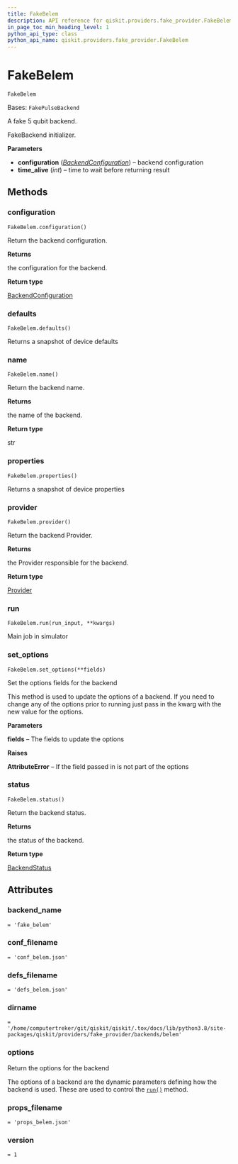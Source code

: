 ```yaml
---
title: FakeBelem
description: API reference for qiskit.providers.fake_provider.FakeBelem
in_page_toc_min_heading_level: 1
python_api_type: class
python_api_name: qiskit.providers.fake_provider.FakeBelem
---
```


# FakeBelem

<span id="qiskit.providers.fake_provider.FakeBelem" />

`FakeBelem`

Bases: `FakePulseBackend`

A fake 5 qubit backend.

FakeBackend initializer.

**Parameters**

*   **configuration** ([*BackendConfiguration*](qiskit.providers.models.BackendConfiguration "qiskit.providers.models.BackendConfiguration")) – backend configuration
*   **time\_alive** (*int*) – time to wait before returning result

## Methods

<span id="qiskit-providers-fake-provider-fakebelem-configuration" />

### configuration

<span id="qiskit.providers.fake_provider.FakeBelem.configuration" />

`FakeBelem.configuration()`

Return the backend configuration.

**Returns**

the configuration for the backend.

**Return type**

[BackendConfiguration](qiskit.providers.models.BackendConfiguration "qiskit.providers.models.BackendConfiguration")

<span id="qiskit-providers-fake-provider-fakebelem-defaults" />

### defaults

<span id="qiskit.providers.fake_provider.FakeBelem.defaults" />

`FakeBelem.defaults()`

Returns a snapshot of device defaults

<span id="qiskit-providers-fake-provider-fakebelem-name" />

### name

<span id="qiskit.providers.fake_provider.FakeBelem.name" />

`FakeBelem.name()`

Return the backend name.

**Returns**

the name of the backend.

**Return type**

str

<span id="qiskit-providers-fake-provider-fakebelem-properties" />

### properties

<span id="qiskit.providers.fake_provider.FakeBelem.properties" />

`FakeBelem.properties()`

Returns a snapshot of device properties

<span id="qiskit-providers-fake-provider-fakebelem-provider" />

### provider

<span id="qiskit.providers.fake_provider.FakeBelem.provider" />

`FakeBelem.provider()`

Return the backend Provider.

**Returns**

the Provider responsible for the backend.

**Return type**

[Provider](qiskit.providers.Provider "qiskit.providers.Provider")

<span id="qiskit-providers-fake-provider-fakebelem-run" />

### run

<span id="qiskit.providers.fake_provider.FakeBelem.run" />

`FakeBelem.run(run_input, **kwargs)`

Main job in simulator

<span id="qiskit-providers-fake-provider-fakebelem-set-options" />

### set\_options

<span id="qiskit.providers.fake_provider.FakeBelem.set_options" />

`FakeBelem.set_options(**fields)`

Set the options fields for the backend

This method is used to update the options of a backend. If you need to change any of the options prior to running just pass in the kwarg with the new value for the options.

**Parameters**

**fields** – The fields to update the options

**Raises**

**AttributeError** – If the field passed in is not part of the options

<span id="qiskit-providers-fake-provider-fakebelem-status" />

### status

<span id="qiskit.providers.fake_provider.FakeBelem.status" />

`FakeBelem.status()`

Return the backend status.

**Returns**

the status of the backend.

**Return type**

[BackendStatus](qiskit.providers.models.BackendStatus "qiskit.providers.models.BackendStatus")

## Attributes

<span id="qiskit.providers.fake_provider.FakeBelem.backend_name" />

### backend\_name

`= 'fake_belem'`

<span id="qiskit.providers.fake_provider.FakeBelem.conf_filename" />

### conf\_filename

`= 'conf_belem.json'`

<span id="qiskit.providers.fake_provider.FakeBelem.defs_filename" />

### defs\_filename

`= 'defs_belem.json'`

<span id="qiskit.providers.fake_provider.FakeBelem.dirname" />

### dirname

`= '/home/computertreker/git/qiskit/qiskit/.tox/docs/lib/python3.8/site-packages/qiskit/providers/fake_provider/backends/belem'`

<span id="qiskit.providers.fake_provider.FakeBelem.options" />

### options

Return the options for the backend

The options of a backend are the dynamic parameters defining how the backend is used. These are used to control the [`run()`](qiskit.providers.fake_provider.FakeBelem#run "qiskit.providers.fake_provider.FakeBelem.run") method.

<span id="qiskit.providers.fake_provider.FakeBelem.props_filename" />

### props\_filename

`= 'props_belem.json'`

<span id="qiskit.providers.fake_provider.FakeBelem.version" />

### version

`= 1`


